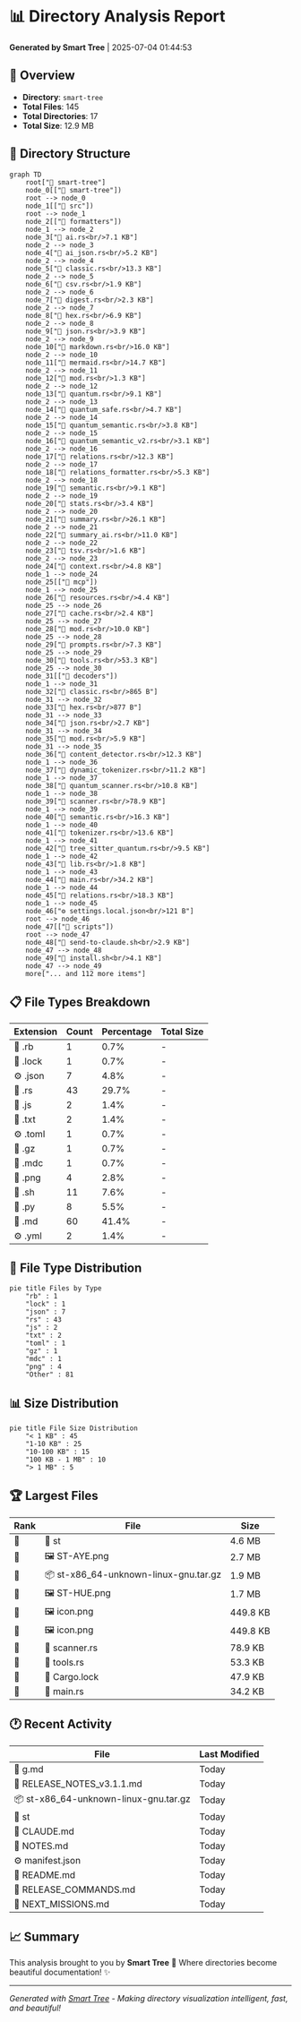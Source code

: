 # 📊 Directory Analysis Report

**Generated by Smart Tree** | 2025-07-04 01:44:53

## 📁 Overview

- **Directory**: `smart-tree`
- **Total Files**: 145
- **Total Directories**: 17
- **Total Size**: 12.9 MB

## 🌳 Directory Structure

```mermaid
graph TD
    root["📁 smart-tree"]
    node_0[["📁 smart-tree"])
    root --> node_0
    node_1[["📁 src"])
    root --> node_1
    node_2[["📁 formatters"])
    node_1 --> node_2
    node_3["🦀 ai.rs<br/>7.1 KB"]
    node_2 --> node_3
    node_4["🦀 ai_json.rs<br/>5.2 KB"]
    node_2 --> node_4
    node_5["🦀 classic.rs<br/>13.3 KB"]
    node_2 --> node_5
    node_6["🦀 csv.rs<br/>1.9 KB"]
    node_2 --> node_6
    node_7["🦀 digest.rs<br/>2.3 KB"]
    node_2 --> node_7
    node_8["🦀 hex.rs<br/>6.9 KB"]
    node_2 --> node_8
    node_9["🦀 json.rs<br/>3.9 KB"]
    node_2 --> node_9
    node_10["🦀 markdown.rs<br/>16.0 KB"]
    node_2 --> node_10
    node_11["🦀 mermaid.rs<br/>14.7 KB"]
    node_2 --> node_11
    node_12["🦀 mod.rs<br/>1.3 KB"]
    node_2 --> node_12
    node_13["🦀 quantum.rs<br/>9.1 KB"]
    node_2 --> node_13
    node_14["🦀 quantum_safe.rs<br/>4.7 KB"]
    node_2 --> node_14
    node_15["🦀 quantum_semantic.rs<br/>3.8 KB"]
    node_2 --> node_15
    node_16["🦀 quantum_semantic_v2.rs<br/>3.1 KB"]
    node_2 --> node_16
    node_17["🦀 relations.rs<br/>12.3 KB"]
    node_2 --> node_17
    node_18["🦀 relations_formatter.rs<br/>5.3 KB"]
    node_2 --> node_18
    node_19["🦀 semantic.rs<br/>9.1 KB"]
    node_2 --> node_19
    node_20["🦀 stats.rs<br/>3.4 KB"]
    node_2 --> node_20
    node_21["🦀 summary.rs<br/>26.1 KB"]
    node_2 --> node_21
    node_22["🦀 summary_ai.rs<br/>11.0 KB"]
    node_2 --> node_22
    node_23["🦀 tsv.rs<br/>1.6 KB"]
    node_2 --> node_23
    node_24["🦀 context.rs<br/>4.8 KB"]
    node_1 --> node_24
    node_25[["📁 mcp"])
    node_1 --> node_25
    node_26["🦀 resources.rs<br/>4.4 KB"]
    node_25 --> node_26
    node_27["🦀 cache.rs<br/>2.4 KB"]
    node_25 --> node_27
    node_28["🦀 mod.rs<br/>10.0 KB"]
    node_25 --> node_28
    node_29["🦀 prompts.rs<br/>7.3 KB"]
    node_25 --> node_29
    node_30["🦀 tools.rs<br/>53.3 KB"]
    node_25 --> node_30
    node_31[["📁 decoders"])
    node_1 --> node_31
    node_32["🦀 classic.rs<br/>865 B"]
    node_31 --> node_32
    node_33["🦀 hex.rs<br/>877 B"]
    node_31 --> node_33
    node_34["🦀 json.rs<br/>2.7 KB"]
    node_31 --> node_34
    node_35["🦀 mod.rs<br/>5.9 KB"]
    node_31 --> node_35
    node_36["🦀 content_detector.rs<br/>12.3 KB"]
    node_1 --> node_36
    node_37["🦀 dynamic_tokenizer.rs<br/>11.2 KB"]
    node_1 --> node_37
    node_38["🦀 quantum_scanner.rs<br/>10.8 KB"]
    node_1 --> node_38
    node_39["🦀 scanner.rs<br/>78.9 KB"]
    node_1 --> node_39
    node_40["🦀 semantic.rs<br/>16.3 KB"]
    node_1 --> node_40
    node_41["🦀 tokenizer.rs<br/>13.6 KB"]
    node_1 --> node_41
    node_42["🦀 tree_sitter_quantum.rs<br/>9.5 KB"]
    node_1 --> node_42
    node_43["🦀 lib.rs<br/>1.8 KB"]
    node_1 --> node_43
    node_44["🦀 main.rs<br/>34.2 KB"]
    node_1 --> node_44
    node_45["🦀 relations.rs<br/>18.3 KB"]
    node_1 --> node_45
    node_46["⚙️ settings.local.json<br/>121 B"]
    root --> node_46
    node_47[["📁 scripts"])
    root --> node_47
    node_48["📄 send-to-claude.sh<br/>2.9 KB"]
    node_47 --> node_48
    node_49["📄 install.sh<br/>4.1 KB"]
    node_47 --> node_49
    more["... and 112 more items"]
```

## 📋 File Types Breakdown

| Extension | Count | Percentage | Total Size |
|-----------|-------|------------|------------|
| 📄 .rb | 1 | 0.7% | - |
| 📄 .lock | 1 | 0.7% | - |
| ⚙️ .json | 7 | 4.8% | - |
| 🦀 .rs | 43 | 29.7% | - |
| 📜 .js | 2 | 1.4% | - |
| 📄 .txt | 2 | 1.4% | - |
| ⚙️ .toml | 1 | 0.7% | - |
| 📄 .gz | 1 | 0.7% | - |
| 📄 .mdc | 1 | 0.7% | - |
| 📄 .png | 4 | 2.8% | - |
| 📄 .sh | 11 | 7.6% | - |
| 🐍 .py | 8 | 5.5% | - |
| 📝 .md | 60 | 41.4% | - |
| ⚙️ .yml | 2 | 1.4% | - |

## 🍰 File Type Distribution

```mermaid
pie title Files by Type
    "rb" : 1
    "lock" : 1
    "json" : 7
    "rs" : 43
    "js" : 2
    "txt" : 2
    "toml" : 1
    "gz" : 1
    "mdc" : 1
    "png" : 4
    "Other" : 81
```

## 📊 Size Distribution

```mermaid
pie title File Size Distribution
    "< 1 KB" : 45
    "1-10 KB" : 25
    "10-100 KB" : 15
    "100 KB - 1 MB" : 10
    "> 1 MB" : 5
```

## 🏆 Largest Files

| Rank | File | Size |
|------|------|------|
| 🥇 | 📄 st | 4.6 MB |
| 🥈 | 🖼️ ST-AYE.png | 2.7 MB |
| 🥉 | 📦 st-x86_64-unknown-linux-gnu.tar.gz | 1.9 MB |
| 📄 | 🖼️ ST-HUE.png | 1.7 MB |
| 📄 | 🖼️ icon.png | 449.8 KB |
| 📄 | 🖼️ icon.png | 449.8 KB |
| 📄 | 🦀 scanner.rs | 78.9 KB |
| 📄 | 🦀 tools.rs | 53.3 KB |
| 📄 | 📄 Cargo.lock | 47.9 KB |
| 📄 | 🦀 main.rs | 34.2 KB |

## 🕐 Recent Activity

| File | Last Modified |
|------|---------------|
| 📝 g.md | Today |
| 📝 RELEASE_NOTES_v3.1.1.md | Today |
| 📦 st-x86_64-unknown-linux-gnu.tar.gz | Today |
| 📄 st | Today |
| 📝 CLAUDE.md | Today |
| 📝 NOTES.md | Today |
| ⚙️ manifest.json | Today |
| 📝 README.md | Today |
| 📝 RELEASE_COMMANDS.md | Today |
| 📝 NEXT_MISSIONS.md | Today |

## 📈 Summary

This analysis brought to you by **Smart Tree** 🌳
Where directories become beautiful documentation! ✨

---

*Generated with [Smart Tree](https://github.com/8b-is/smart-tree) - Making directory visualization intelligent, fast, and beautiful!*
